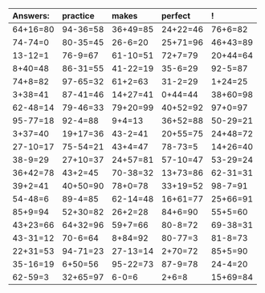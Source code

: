| Answers: | practice | makes | perfect | ! |
| :--- | :--- | :--- | :--- | :--- |
| 64+16=80 | 94-36=58 | 36+49=85 | 24+22=46 | 76+6=82 | 
| 74-74=0 | 80-35=45 | 26-6=20 | 25+71=96 | 46+43=89 | 
| 13-12=1 | 76-9=67 | 61-10=51 | 72+7=79 | 20+44=64 | 
| 8+40=48 | 86-31=55 | 41-22=19 | 35-6=29 | 92-5=87 | 
| 74+8=82 | 97-65=32 | 61+2=63 | 31-2=29 | 1+24=25 | 
| 3+38=41 | 87-41=46 | 14+27=41 | 0+44=44 | 38+60=98 | 
| 62-48=14 | 79-46=33 | 79+20=99 | 40+52=92 | 97+0=97 | 
| 95-77=18 | 92-4=88 | 9+4=13 | 36+52=88 | 50-29=21 | 
| 3+37=40 | 19+17=36 | 43-2=41 | 20+55=75 | 24+48=72 | 
| 27-10=17 | 75-54=21 | 43+4=47 | 78-73=5 | 14+26=40 | 
| 38-9=29 | 27+10=37 | 24+57=81 | 57-10=47 | 53-29=24 | 
| 36+42=78 | 43+2=45 | 70-38=32 | 13+73=86 | 62-31=31 | 
| 39+2=41 | 40+50=90 | 78+0=78 | 33+19=52 | 98-7=91 | 
| 54-48=6 | 89-4=85 | 62-14=48 | 16+61=77 | 25+66=91 | 
| 85+9=94 | 52+30=82 | 26+2=28 | 84+6=90 | 55+5=60 | 
| 43+23=66 | 64+32=96 | 59+7=66 | 80-8=72 | 69-38=31 | 
| 43-31=12 | 70-6=64 | 8+84=92 | 80-77=3 | 81-8=73 | 
| 22+31=53 | 94-71=23 | 27-13=14 | 2+70=72 | 85+5=90 | 
| 35-16=19 | 6+50=56 | 95-22=73 | 87-9=78 | 24-4=20 | 
| 62-59=3 | 32+65=97 | 6-0=6 | 2+6=8 | 15+69=84 | 
